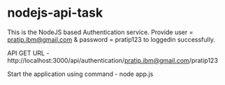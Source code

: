 # nodejs-api-task

This is the NodeJS based Authentication service. Provide user = pratip.ibm@gmail.com & password = pratip123 to loggedin successfully.

API GET URL - http://localhost:3000/api/authentication/pratip.ibm@gmail.com/pratip123

Start the application using command - node app.js
